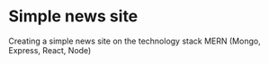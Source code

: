 # Simple news site
 Creating a simple news site on the technology stack MERN (Mongo, Express, React, Node)
